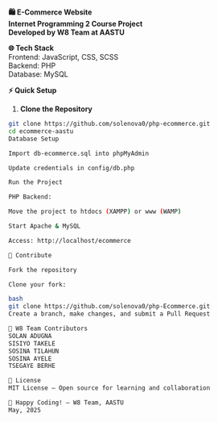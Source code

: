 **🛍️ E-Commerce Website**  
**Internet Programming 2 Course Project**  
**Developed by W8 Team at AASTU**  

**🌐 Tech Stack**  
Frontend: JavaScript, CSS, SCSS  
Backend: PHP  
Database: MySQL  

**⚡ Quick Setup**  
1. **Clone the Repository**  
```bash
git clone https://github.com/solenova0/php-ecommerce.git
cd ecommerce-aastu
Database Setup

Import db-ecommerce.sql into phpMyAdmin

Update credentials in config/db.php

Run the Project

PHP Backend:

Move the project to htdocs (XAMPP) or www (WAMP)

Start Apache & MySQL

Access: http://localhost/ecommerce

🤝 Contribute

Fork the repository

Clone your fork:

bash
git clone https://github.com/solenova0/php-Ecommerce.git
Create a branch, make changes, and submit a Pull Request

👥 W8 Team Contributors
SOLAN ADUGNA
SISIYO TAKELE
SOSINA TILAHUN
SOSINA AYELE
TSEGAYE BERHE

📜 License
MIT License – Open source for learning and collaboration

🚀 Happy Coding! – W8 Team, AASTU
May, 2025
